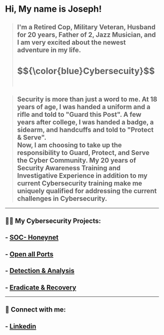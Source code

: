 <h1>Hi, My name is Joseph! </h1>

> ## I'm a Retired Cop, Military Veteran, Husband for 20 years, Father of 2, Jazz Musician, and I am very excited about the newest adventure in my life.
> <h1>$${\color{blue}Cybersecuity}$$ <br><br></h1>

> ## Security is more than just a word to me.  At 18 years of age, I was handed a uniform and a rifle and told to "Guard this Post".  A few years after college, I was handed a badge, a sidearm, and handcuffs and told to "Protect & Serve".<br>Now, I am choosing to take up the responsibility to Guard, Protect, and Serve the Cyber Community.  My 20 years of Security Awareness Training and Investigative Experience in addition to my current Cybersecurity training make me uniquely qualified for addressing the current challenges in Cybersecurity.  
****
<h2>👨‍💻 My Cybersecurity Projects:</h2>

##  - [SOC- Honeynet](https://github.com/cyberbluz/Azure-SOC)
##  - [Open all Ports](https://github.com/cyberbluz/Open_Ports)
##  - [Detection & Analysis](https://github.com/cyberbluz/Detection-and-Analysis)
##  - [Eradicate & Recovery](https://github.com/cyberbluz/Eradicate-and-Recovery)
****
<h2> 🤳 Connect with me:</h2>

##   - [Linkedin](https://www.linkedin.com/in/joseph-register-32417587)

